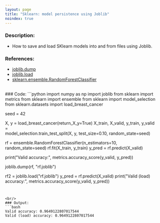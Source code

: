 ```yaml
---
layout: page
title: "Sklearn: model persistence using Joblib"
noindex: true
---
```



### Description:
- How to save and load SKlearn models into and from files using Joblib.

### References:
- [joblib.dump](https://joblib.readthedocs.io/en/latest/generated/joblib.dump.html)
- [joblib.load](https://joblib.readthedocs.io/en/latest/generated/joblib.load.html)
- [sklearn.ensemble.RandomForestClassifier](https://scikit-learn.org/stable/modules/generated/sklearn.ensemble.RandomForestClassifier.html)


<br/>
### Code:
```python
import numpy as np
import joblib
from sklearn import metrics
from sklearn import ensemble
from sklearn import model_selection
from sklearn.datasets import load_breast_cancer

seed = 42

X, y = load_breast_cancer(return_X_y=True)
X_train, X_valid, y_train, y_valid = \
    model_selection.train_test_split(X, y, test_size=0.10, 
                                     random_state=seed)

rf = ensemble.RandomForestClassifier(n_estimators=10, random_state=seed)
rf.fit(X_train, y_train)
y_pred = rf.predict(X_valid)

print("Valid accuracy:", metrics.accuracy_score(y_valid, y_pred))

joblib.dump(rf, "rf.joblib")


rf2 = joblib.load("rf.joblib")
y_pred = rf.predict(X_valid)
print("Valid (load) accuracy:", metrics.accuracy_score(y_valid, y_pred))
```


<br/>
### Output:
```bash
Valid accuracy: 0.9649122807017544
Valid (load) accuracy: 0.9649122807017544
```

